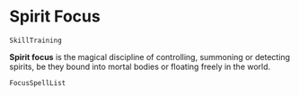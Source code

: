 # Spirit Focus

`SkillTraining`

**Spirit focus** is the magical discipline of controlling, summoning or detecting spirits, be they bound into mortal bodies or floating freely in the world.

`FocusSpellList`